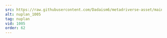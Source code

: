 ```yaml
---
src: https://raw.githubusercontent.com/Dadaism6/metadriverse-asset/main/script-nuplan-output-newcompressed/nuplan_1005.mp4
alt: nuplan_1005
tag: nuplan
vid: 1005
order: 62
---
```


